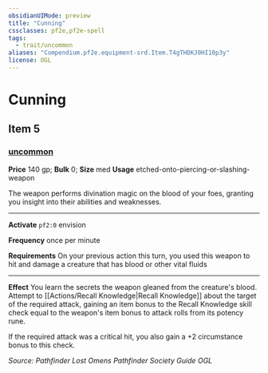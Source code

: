 ```yaml
---
obsidianUIMode: preview
title: "Cunning"
cssclasses: pf2e,pf2e-spell
tags:
  - trait/uncommon
aliases: "Compendium.pf2e.equipment-srd.Item.T4gTHDKJ0HI10p3y"
license: OGL
---
```

# Cunning
## Item 5
### [uncommon](uncommon "Uncommon Rarity Trait")


**Price** 140 gp; 
**Bulk** 0; **Size** med
**Usage** etched-onto-piercing-or-slashing-weapon

The weapon performs divination magic on the blood of your foes, granting you insight into their abilities and weaknesses.

* * *

**Activate** `pf2:0` envision

**Frequency** once per minute

**Requirements** On your previous action this turn, you used this weapon to hit and damage a creature that has blood or other vital fluids

* * *

**Effect** You learn the secrets the weapon gleaned from the creature's blood. Attempt to [[Actions/Recall Knowledge|Recall Knowledge]] about the target of the required attack, gaining an item bonus to the Recall Knowledge skill check equal to the weapon's item bonus to attack rolls from its potency rune.

If the required attack was a critical hit, you also gain a +2 circumstance bonus to this check.

*Source: Pathfinder Lost Omens Pathfinder Society Guide*
*OGL*